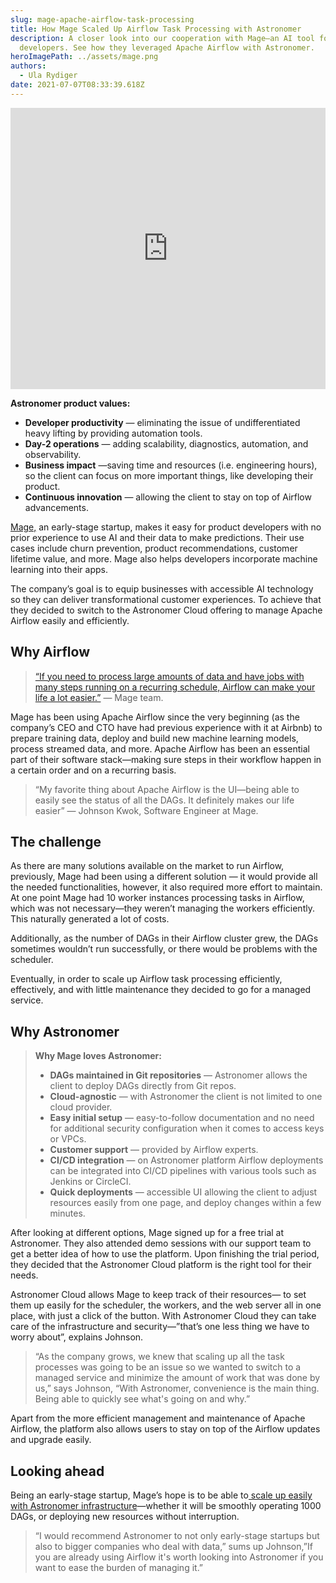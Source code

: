 ```yaml
---
slug: mage-apache-airflow-task-processing
title: How Mage Scaled Up Airflow Task Processing with Astronomer
description: A closer look into our cooperation with Mage—an AI tool for product
  developers. See how they leveraged Apache Airflow with Astronomer.
heroImagePath: ../assets/mage.png
authors:
  - Ula Rydiger
date: 2021-07-07T08:33:39.618Z
---
```


<iframe src="https://fast.wistia.net/embed/iframe/1vs4z9omab" title="Mage Video" allow="autoplay; fullscreen" allowtransparency="true" frameborder="0" scrolling="no" class="wistia_embed" name="wistia_embed" allowfullscreen msallowfullscreen width="100%" height="450"></iframe>

**Astronomer product values:**

* **Developer productivity** — eliminating the issue of undifferentiated heavy lifting by providing automation tools.
* **Day-2 operations** — adding scalability, diagnostics, automation, and observability.
* **Business impact** —saving time and resources (i.e. engineering hours), so the client can focus on more important things, like developing their product.
* **Continuous innovation** — allowing the client to stay on top of Airflow advancements.

[Mage,](https://m.mage.ai/) an early-stage startup, makes it easy for product developers with no prior experience to use AI and their data to make predictions. Their use cases include churn prevention, product recommendations, customer lifetime value, and more. Mage also helps developers incorporate machine learning into their apps. 

The company’s goal is to equip businesses with accessible AI technology so they can deliver transformational customer experiences. To achieve that they decided to switch to the Astronomer Cloud offering to manage Apache Airflow easily and efficiently.

## Why Airflow

> [“If you need to process large amounts of data and have jobs with many steps running on a recurring schedule, Airflow can make your life a lot easier.”](https://m.mage.ai/migrating-airflow-from-amazon-ecs-to-astronomer-b07aeb150375) — Mage team.

Mage has been using Apache Airflow since the very beginning (as the company’s CEO and CTO have had previous experience with it at Airbnb) to prepare training data, deploy and build new machine learning models, process streamed data, and more. Apache Airflow has been an essential part of their software stack—making sure steps in their workflow happen in a certain order and on a recurring basis.

> “My favorite thing about Apache Airflow is the UI—being able to easily see the status of all the DAGs. It definitely makes our life easier” — Johnson Kwok, Software Engineer at Mage.

## The challenge

As there are many solutions available on the market to run Airflow, previously, Mage had been using a different solution — it would provide all the needed functionalities, however, it also required more effort to maintain. At one point Mage had 10 worker instances processing tasks in Airflow, which was not necessary—they weren’t managing the workers efficiently. This naturally generated a lot of costs. 

Additionally, as the number of DAGs in their Airflow cluster grew, the DAGs sometimes wouldn’t run successfully, or there would be problems with the scheduler. 

Eventually, in order to scale up Airflow task processing efficiently, effectively, and with little maintenance they decided to go for a managed service. 

## Why Astronomer

> **Why Mage loves Astronomer:**
>
> * **DAGs maintained in Git repositories** — Astronomer allows the client to deploy DAGs directly from Git repos.
> * **Cloud-agnostic** — with Astronomer the client is not limited to one cloud provider.
> * **Easy initial setup** — easy-to-follow documentation and no need for additional security configuration when it comes to access keys or VPCs.
> * **Customer support** — provided by Airflow experts.
> * **CI/CD integration** — on Astronomer platform Airflow deployments can be integrated into CI/CD pipelines with various tools such as Jenkins or CircleCI.
> * **Quick deployments** — accessible UI allowing the client to adjust resources easily from one page, and deploy changes within a few minutes. 

After looking at different options, Mage signed up for a free trial at Astronomer. They also attended demo sessions with our support team to get a better idea of how to use the platform. Upon finishing the trial period, they decided that the Astronomer Cloud platform is the right tool for their needs.

Astronomer Cloud allows Mage to keep track of their resources— to set them up easily for the scheduler, the workers, and the web server all in one place, with just a click of the button. With Astronomer Cloud they can take care of the infrastructure and security—”that’s one less thing we have to worry about”, explains Johnson.

> “As the company grows, we knew that scaling up all the task processes was going to be an issue so we wanted to switch to a managed service and minimize the amount of work that was done by us,” says Johnson, “With Astronomer, convenience is the main thing. Being able to quickly see what's going on and why.”

Apart from the more efficient management and maintenance of Apache Airflow, the platform also allows users to stay on top of the Airflow updates and upgrade easily.

## Looking ahead

Being an early-stage startup, Mage’s hope is to be able to[ scale up easily with Astronomer infrastructure](https://www.astronomer.io/get-astronomer/)—whether it will be smoothly operating 1000 DAGs, or deploying new resources without interruption.

> “I would recommend Astronomer to not only early-stage startups but also to bigger companies who deal with data,” sums up Johnson,”If you are already using Airflow it's worth looking into Astronomer if you want to ease the burden of managing it.”
